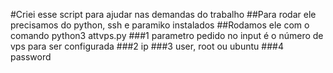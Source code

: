 #Criei esse script para ajudar nas demandas do trabalho
##Para rodar ele precisamos do python, ssh e paramiko instalados
##Rodamos ele com o comando python3 attvps.py
###1 parametro pedido no input é o número de vps para ser configurada
###2 ip 
###3 user, root ou ubuntu
###4 password 
